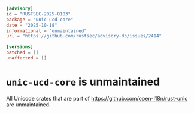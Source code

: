 ```toml
[advisory]
id = "RUSTSEC-2025-0103"
package = "unic-ucd-core"
date = "2025-10-18"
informational = "unmaintained"
url = "https://github.com/rustsec/advisory-db/issues/2414"

[versions]
patched = []
unaffected = []
```

# `unic-ucd-core` is unmaintained

All Unicode crates that are part of https://github.com/open-i18n/rust-unic are unmaintained.
